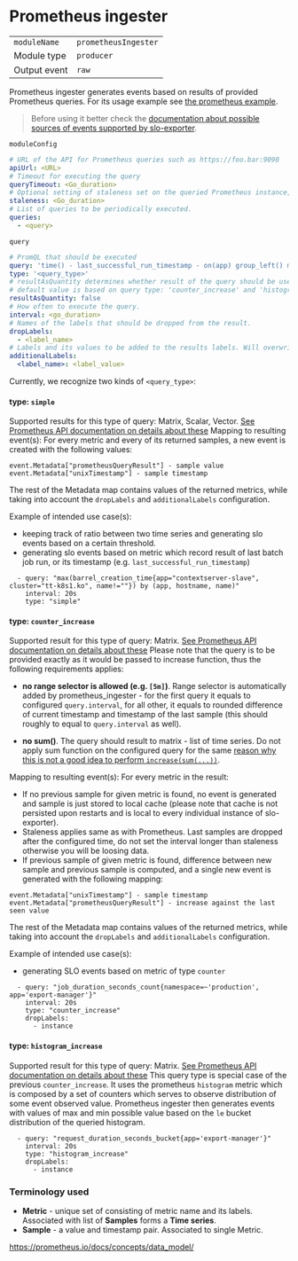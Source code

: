 # Prometheus ingester

|                |                         |
|----------------|-------------------------|
| `moduleName`   | `prometheusIngester`    |
| Module type    | `producer`              |
| Output event   | `raw`                   |

Prometheus ingester generates events based on results of provided Prometheus queries.
For its usage example see [the prometheus example](/examples/prometheus).

> Before using it better check the [documentation about possible sources of events supported by slo-exporter](../defining_new_slo.md#1-choose-source-of-the-events). 

`moduleConfig`
```yaml
# URL of the API for Prometheus queries such as https://foo.bar:9090
apiUrl: <URL>
# Timeout for executing the query
queryTimeout: <Go_duration>
# Optional setting of staleness set on the queried Prometheus instance, default is 5m same as in Prometheus
staleness: <Go_duration>
# List of queries to be periodically executed.
queries:
  - <query>
```

`query`
```yaml
# PromQL that should be executed
query: 'time() - last_successful_run_timestamp - on(app) group_left() min(alerting_threshold:last_successful_run_timestamp) by (app) > 0'
type: '<query_type>'
# resultAsQuantity determines whether result of the query should be used to set Quantity attribute of the new Event. If 'false', Quantity will be set to 1.
# default value is based on query type: 'counter_increase' and 'histogram_increase' defaults to true, 'simple' default to false
resultAsQuantity: false
# How often to execute the query.
interval: <go_duration>
# Names of the labels that should be dropped from the result.
dropLabels:
  - <label_name>
# Labels and its values to be added to the results labels. Will overwrite conflicting labels.
additionalLabels:
  <label_name>: <label_value>
```

Currently, we recognize two kinds of `<query_type>`:
#### type: `simple`
Supported results for this type of query: Matrix, Scalar, Vector. [See Prometheus API documentation on details about these](https://prometheus.io/docs/prometheus/latest/querying/api/)
Mapping to resulting event(s): For every metric and every of its returned samples, a new event is created with the following values:
```
event.Metadata["prometheusQueryResult"] - sample value
event.Metadata["unixTimestamp"] - sample timestamp
```
The rest of the Metadata map contains values of the returned metrics, while taking into account the `dropLabels` and `additionalLabels` configuration.

Example of intended use case(s):
- keeping track of ratio between two time series and generating slo events based on a certain threshold.
- generating slo events based on metric which record result of last batch job run, or its timestamp (e.g. `last_successful_run_timestamp`)

```
  - query: "max(barrel_creation_time{app="contextserver-slave", cluster="tt-k8s1.ko", name!=""}) by (app, hostname, name)"
    interval: 20s
    type: "simple"
```

#### type: `counter_increase`
Supported result for this type of query: Matrix. [See Prometheus API documentation on details about these](https://prometheus.io/docs/prometheus/latest/querying/api/)
Please note that the query is to be provided exactly as it would be passed to increase function, thus the following requirements applies:
- **no range selector is allowed (e.g. `[5m]`)**. Range selector is automatically added by prometheus_ingester - for the first query it equals to configured `query.interval`, for all other, it equals to rounded difference of current timestamp and timestamp of the last sample (this should roughly to equal to `query.interval` as well).

- **no sum()**. The query should result to matrix - list of time series. Do not apply sum function on the configured query for the same [reason why this is not a good idea to perform `increase(sum(...))`](https://www.robustperception.io/rate-then-sum-never-sum-then-rate).

Mapping to resulting event(s):
For every metric in the result:
* If no previous sample for given metric is found, no event is generated and sample is just stored to local cache (please note that cache is not persisted upon restarts and is local to every individual instance of slo-exporter).
* Staleness applies same as with Prometheus. Last samples are dropped after the configured time, do not set the interval
  longer than staleness otherwise you will be loosing data.
* If previous sample of given metric is found, difference between new sample and previous sample is computed, and a single new event is generated with the following mapping:
```
event.Metadata["unixTimestamp"] - sample timestamp
event.Metadata["prometheusQueryResult"] - increase against the last seen value
```
The rest of the Metadata map contains values of the returned metrics, while taking into account the `dropLabels` and `additionalLabels` configuration.

Example of intended use case(s):
- generating SLO events based on metric of type `counter`

```
  - query: "job_duration_seconds_count{namespace=~'production', app='export-manager'}"
    interval: 20s
    type: "counter_increase"
    dropLabels:
      - instance
```

#### type: `histogram_increase`
Supported result for this type of query: Matrix. [See Prometheus API documentation on details about these](https://prometheus.io/docs/prometheus/latest/querying/api/)
This query type is special case of the previous `counter_increase`. It uses the prometheus `histogram` metric
which is composed by a set of counters which serves to observe distribution of some event observed value.
Prometheus ingester then generates events with values of max and min possible value based on the `le`
bucket distribution of the queried histogram.

```
  - query: "request_duration_seconds_bucket{app='export-manager'}"
    interval: 20s
    type: "histogram_increase"
    dropLabels:
      - instance
```

### Terminology used
* **Metric** - unique set of consisting of metric name and its labels. Associated with list of **Samples** forms a **Time series**.
* **Sample** - a value and timestamp pair. Associated to single Metric.

https://prometheus.io/docs/concepts/data_model/
